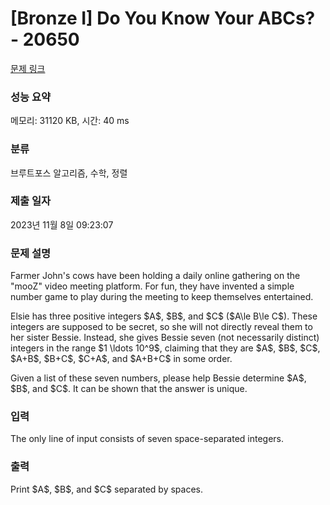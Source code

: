 # [Bronze I] Do You Know Your ABCs? - 20650 

[문제 링크](https://www.acmicpc.net/problem/20650) 

### 성능 요약

메모리: 31120 KB, 시간: 40 ms

### 분류

브루트포스 알고리즘, 수학, 정렬

### 제출 일자

2023년 11월 8일 09:23:07

### 문제 설명

<p>Farmer John's cows have been holding a daily online gathering on the "mooZ" video meeting platform. For fun, they have invented a simple number game to play during the meeting to keep themselves entertained.</p>

<p>Elsie has three positive integers $A$, $B$, and $C$ ($A\le B\le C$). These integers are supposed to be secret, so she will not directly reveal them to her sister Bessie. Instead, she gives Bessie seven (not necessarily distinct) integers in the range $1 \ldots 10^9$, claiming that they are $A$, $B$, $C$, $A+B$, $B+C$, $C+A$, and $A+B+C$ in some order.</p>

<p>Given a list of these seven numbers, please help Bessie determine $A$, $B$, and $C$. It can be shown that the answer is unique.</p>

### 입력 

 <p>The only line of input consists of seven space-separated integers.</p>

### 출력 

 <p>Print $A$, $B$, and $C$ separated by spaces.</p>

